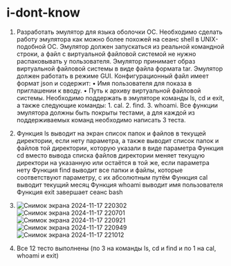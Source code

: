 # i-dont-know

1. Разработать эмулятор для языка оболочки ОС. Необходимо сделать работу
эмулятора как можно более похожей на сеанс shell в UNIX-подобной ОС.
Эмулятор должен запускаться из реальной командной строки, а файл с
виртуальной файловой системой не нужно распаковывать у пользователя.
Эмулятор принимает образ виртуальной файловой системы в виде файла формата
tar. Эмулятор должен работать в режиме GUI.
Конфигурационный файл имеет формат json и содержит:
• Имя пользователя для показа в приглашении к вводу.
• Путь к архиву виртуальной файловой системы.
Необходимо поддержать в эмуляторе команды ls, cd и exit, а также
следующие команды: 1. cal. 2. find. 3. whoami.
Все функции эмулятора должны быть покрыты тестами, а для каждой из
поддерживаемых команд необходимо написать 3 теста.

3. Функция ls выводит на экран список папок и файлов в текущей директории, если нету параметра, а также выводит
список папок и файлов той директории, которую указали в виде параметра
Функция cd вместо вывода списка файлов директории меняет текущую директори на указанную или остаётся в той же, если параметра нету
Функция find выводит все папки и файлы, которые соответствуют параметру, с их абсолютным путём
Функция cal выводит текущий месяц
Функция whoami выводит имя пользователя
Функция exit завершает сеанс bash

4. ![Снимок экрана 2024-11-17 220302](https://github.com/user-attachments/assets/effa06d9-9fa6-48e0-8d16-a2b92fa13963)
![Снимок экрана 2024-11-17 220701](https://github.com/user-attachments/assets/11f40faa-0bc0-4073-b107-2eee9126fd1f)
![Снимок экрана 2024-11-17 220921](https://github.com/user-attachments/assets/96a6309c-bdd0-4c23-bd9a-9aa16d4398c6)
![Снимок экрана 2024-11-17 220949](https://github.com/user-attachments/assets/96515996-0d1b-4fa5-964d-438efc3dbc44)
![Снимок экрана 2024-11-17 221012](https://github.com/user-attachments/assets/1b2b25eb-1c2c-4551-8dce-ec8c7f8c87bb)

5. Все 12 тесто выполнены (по 3 на команды ls, cd и find и по 1 на cal, whoami и exit)
